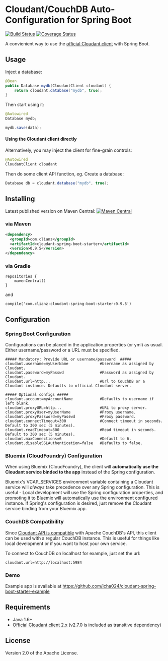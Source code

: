 # Cloudant/CouchDB Auto-Configuration for Spring Boot
[![Build Status](https://travis-ci.org/icha024/cloudant-spring-boot-starter.svg?branch=master)](https://travis-ci.org/icha024/cloudant-spring-boot-starter) [![Coverage Status](https://coveralls.io/repos/github/icha024/cloudant-spring-boot-starter/badge.svg?branch=master)](https://coveralls.io/github/icha024/cloudant-spring-boot-starter?branch=master)

A convienient way to use the [official Cloudant client](https://github.com/cloudant/java-cloudant) with Spring Boot.

## Usage
Inject a database:
```java
@Bean
public Database mydb(CloudantClient cloudant) {
	return cloudant.database("mydb", true);
}
```
Then start using it:
```java
@Autowired
Database mydb;
```
```java
mydb.save(data);
```

#### Using the Cloudant client directly
Alternatively, you may inject the client for fine-grain controls:
```java
@Autowired
CloudantClient cloudant
```
Then do some client API function, eg. Create a database:
```java
Database db = cloudant.database("mydb", true);
```

## Installing
Latest published version on Maven Central: [![Maven Central](https://img.shields.io/maven-central/v/com.clianz/cloudant-spring-boot-starter.svg)](http://search.maven.org/#search%7Cga%7C1%7Ccloudant-spring-boot-starter)

### via Maven
```xml
<dependency>
  <groupId>com.clianz</groupId>
  <artifactId>cloudant-spring-boot-starter</artifactId>
  <version>0.9.5</version>
</dependency>
```

### via Gradle
```
repositories {
	mavenCentral()
}
```
and
```
compile('com.clianz:cloudant-spring-boot-starter:0.9.5')
```

## Configuration
### Spring Boot Configuration
Configurations can be placed in the application.properties (or yml) as usual.
Either username/password or a URL must be specified.
```properties
##### Mandatory: Provide URL or username/password  #####
cloudant.username=myUserName              #Username as assigned by Cloudant.
cloudant.password=myPasswd                #Password as assigned by Cloudant.
cloudant.url=http...                      #Url to CouchDB or a Cloudant instance. Defaults to official Cloudant server.

##### Optional configs #####
cloudant.account=myAccountName            #Defaults to username if left blank.
cloudant.proxyURL=http...                 #URL to proxy server.
cloudant.proxyUser=myUserName             #Proxy username.
cloudant.proxyPassword=myPasswd           #Proxy password.
cloudant.connectTimeout=300               #Connect timeout in seconds. Default to 300 sec (5 minutes).
cloudant.readTimeout=300                  #Read timeout in seconds. Default to 300 sec (5 minutes).
cloudant.maxConnections=6                 #Default to 6.
cloudant.disableSSLAuthentication=false   #Defaults to false.
```
### Bluemix (CloudFoundry) Configuration
When using Bluemix (CloudFoundry), the client will **automatically use the Cloudant service binded to the app** instead of the Spring configuration.

Bluemix's VCAP_SERVICES environment variable containing a Cloudant service will *always* take precedence over any Spring configuration. This is useful - Local development will use the Spring configuration properties, and promoting it to Bluemix will automatically use the environment configured instance. If Spring's configuration is desired, just remove the Cloudant service binding from your Bluemix app.

### CouchDB Compatibility
Since [Cloudant API is compatible](https://cloudant.com/product/cloudant-features/restful-api/) with Apache CouchDB's API, this client can be used with a regular CouchDB instance. This is useful for things like local development or if you want to host your own service.

To connect to CouchDB on localhost for example, just set the url:
```properties
cloudant.url=http://localhost:5984
```

### Demo
Example app is available at https://github.com/icha024/cloudant-spring-boot-starter-example

## Requirements
- Java 1.6+
- [Official Cloudant client 2.x](https://github.com/cloudant/java-cloudant)    (v2.7.0 is included as transitive dependency) 

## License

Version 2.0 of the Apache License.
